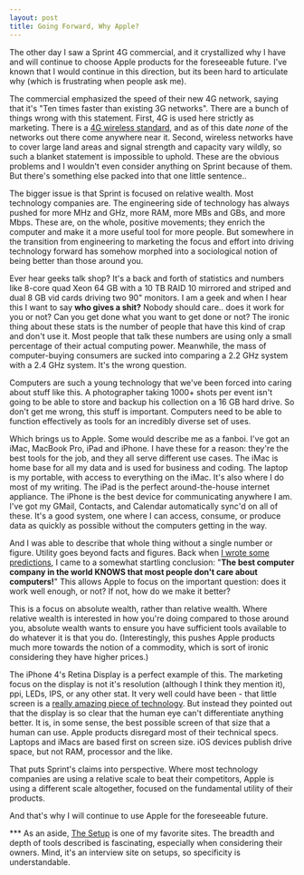 ```yaml
---
layout: post
title: Going Forward, Why Apple?
---
```


The other day I saw a Sprint 4G commercial, and it crystallized why I have and will continue to choose Apple products for the foreseeable future.  I've known that I would continue in this direction, but its been hard to articulate why (which is frustrating when people ask me).

The commercial emphasized the speed of their new 4G network, saying that it's "Ten times faster than existing 3G networks".  There are a bunch of things wrong with this statement.  First, 4G is used here strictly as marketing.  There is a [4G wireless standard](http://en.wikipedia.org/wiki/4G), and as of this date *none* of the networks out there come anywhere near it.  Second, wireless networks have to cover large land areas and signal strength and capacity vary wildly, so such a blanket statement is impossible to uphold.  These are the obvious problems and I wouldn't even consider anything on Sprint because of them.  But there's something else packed into that one little sentence..

The bigger issue is that Sprint is focused on relative wealth.  Most technology companies are.  The engineering side of technology has always pushed for more MHz and GHz, more RAM, more MBs and GBs, and more Mbps.  These are, on the whole, positive movements; they enrich the computer and make it a more useful tool for more people.  But somewhere in the transition from engineering to marketing the focus and effort into driving technology forward has somehow morphed into a sociological notion of being better than those around you.

Ever hear geeks talk shop?  It's a back and forth of statistics and numbers like 8-core quad Xeon 64 GB with a 10 TB RAID 10 mirrored and striped and dual 8 GB vid cards driving two 90" monitors.  I am a geek and when I hear this I want to say **who gives a shit?**  Nobody should care.. does it work for you or not?  Can you get done what you want to get done or not?  The ironic thing about these stats is the number of people that have this kind of crap and don't use it.  Most people that talk these numbers are using only a small percentage of their actual computing power.  Meanwhile, the mass of computer-buying consumers are sucked into comparing a 2.2 GHz system with a 2.4 GHz system.  It's the wrong question.

Computers are such a young technology that we've been forced into caring about stuff like this.  A photographer taking 1000+ shots per event isn't going to be able to store and backup his collection on a 16 GB hard drive.  So don't get me wrong, this stuff is important.  Computers need to be able to function effectively as tools for an incredibly diverse set of uses.

Which brings us to Apple.  Some would describe me as a fanboi.  I've got an iMac, MacBook Pro, iPad and iPhone.  I have these for a reason: they're the best tools for the job, and they all serve different use cases.  The iMac is home base for all my data and is used for business and coding.  The laptop is my portable, with access to everything on the iMac.  It's also where I do most of my writing.  The iPad is the perfect around-the-house internet appliance.  The iPhone is the best device for communicating anywhere I am.  I've got my GMail, Contacts, and Calendar automatically sync'd on all of these.  It's a good system, one where I can access, consume, or produce data as quickly as possible without the computers getting in the way.

And I was able to describe that whole thing without a single number or figure.  Utility goes beyond facts and figures.  Back when [I wrote some predictions](http://www.infiniteabyss.org/2010/02/24/some_predictions.html), I came to a somewhat startling conclusion:  "**The best computer company in the world KNOWS that most people don't care about computers!**"  This allows Apple to focus on the important question: does it work well enough, or not?  If not, how do we make it better?

This is a focus on absolute wealth, rather than relative wealth.  Where relative wealth is interested in how you're doing compared to those around you, absolute wealth wants to ensure you have sufficient tools available to do whatever it is that you do.  (Interestingly, this pushes Apple products much more towards the notion of a commodity, which is sort of ironic considering they have higher prices.)

The iPhone 4's Retina Display is a perfect example of this.  The marketing focus on the display is not it's resolution (although I think they mention it), ppi, LEDs, IPS, or any other stat.  It very well could have been - that little screen is a [really amazing piece of technology](http://www.pcworld.com/article/198201/iphone_4s_retina_display_explained.html).  But instead they pointed out that the display is so clear that the human eye can't differentiate anything better.  It is, in some sense, the best possible screen of that size that a human can use.  Apple products disregard most of their technical specs.  Laptops and iMacs are based first on screen size.  iOS devices publish drive space, but not RAM, processor and the like.

That puts Sprint's claims into perspective.  Where most technology companies are using a relative scale to beat their competitors, Apple is using a different scale altogether, focused on the fundamental utility of their products.  

And that's why I will continue to use Apple for the foreseeable future.  



*** As an aside, [The Setup](http://usesthis.com/) is one of my favorite sites.  The breadth and depth of tools described is fascinating, especially when considering their owners.  Mind, it's an interview site on setups, so specificity is understandable. 
